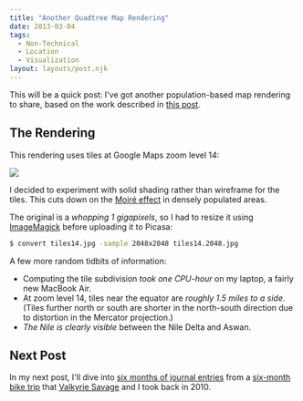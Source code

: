 ```yaml
---
title: "Another Quadtree Map Rendering"
date: 2013-03-04
tags:
  - Non-Technical
  - Location
  - Visualization
layout: layouts/post.njk
---
```


This will be a quick post: I've got another population-based map rendering to
share, based on the work described in [this post](/posts/2013-02-21-quadtree-cartography/).

<!-- more -->

## The Rendering

This rendering uses tiles at Google Maps zoom level 14:

<img src="https://lh5.googleusercontent.com/-74zVhVDHIdc/UTVAtI4bhcI/AAAAAAAAAWY/sWT9JplWl7k/s800/tiles14.2048.jpg" />

I decided to experiment with solid shading rather than wireframe for the tiles.  This cuts down on the [Moiré effect](http://en.wikipedia.org/wiki/Moir%C3%A9_pattern) in densely populated areas.

The original is a *whopping 1 gigapixels*, so I had to resize it using [ImageMagick](http://www.imagemagick.org/script/index.php) before uploading it to Picasa:

```bash
$ convert tiles14.jpg -sample 2048x2048 tiles14.2048.jpg
```

A few more random tidbits of information:

- Computing the tile subdivision *took one CPU-hour* on my laptop, a fairly new MacBook Air.
- At zoom level 14, tiles near the equator are *roughly 1.5 miles to a side.* (Tiles further north or south are shorter in the north-south direction due to distortion in the Mercator projection.)
- *The Nile is clearly visible* between the Nile Delta and Aswan.

## Next Post

In my next post, I'll dive into [six months of journal entries](https://savageinternet.github.io/biketotheearth/) from a [six-month bike trip](http://goo.gl/maps/0Xs55) that [Valkyrie Savage](http://www.eecs.berkeley.edu/~valkyrie/) and I took back in 2010.
